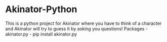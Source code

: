 # Akinator-Python
This is a python project for Akinator where you have to think of a character and Akinator will try to guess it by asking you questions! 
Packages - 
akinator.py - pip install akinator.py
